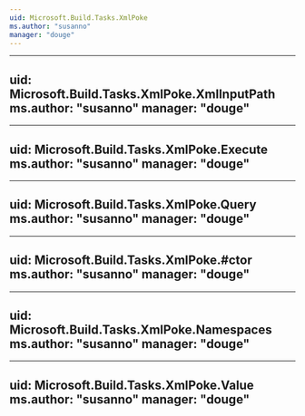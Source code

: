 ```yaml
---
uid: Microsoft.Build.Tasks.XmlPoke
ms.author: "susanno"
manager: "douge"
---
```


---
uid: Microsoft.Build.Tasks.XmlPoke.XmlInputPath
ms.author: "susanno"
manager: "douge"
---

---
uid: Microsoft.Build.Tasks.XmlPoke.Execute
ms.author: "susanno"
manager: "douge"
---

---
uid: Microsoft.Build.Tasks.XmlPoke.Query
ms.author: "susanno"
manager: "douge"
---

---
uid: Microsoft.Build.Tasks.XmlPoke.#ctor
ms.author: "susanno"
manager: "douge"
---

---
uid: Microsoft.Build.Tasks.XmlPoke.Namespaces
ms.author: "susanno"
manager: "douge"
---

---
uid: Microsoft.Build.Tasks.XmlPoke.Value
ms.author: "susanno"
manager: "douge"
---
